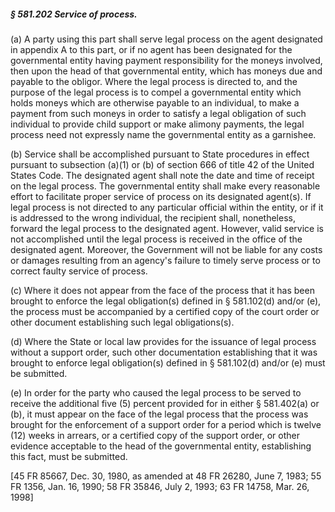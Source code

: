 ##### § 581.202 Service of process. #####

(a) A party using this part shall serve legal process on the agent designated in appendix A to this part, or if no agent has been designated for the governmental entity having payment responsibility for the moneys involved, then upon the head of that governmental entity, which has moneys due and payable to the obligor. Where the legal process is directed to, and the purpose of the legal process is to compel a governmental entity which holds moneys which are otherwise payable to an individual, to make a payment from such moneys in order to satisfy a legal obligation of such individual to provide child support or make alimony payments, the legal process need not expressly name the governmental entity as a garnishee.

(b) Service shall be accomplished pursuant to State procedures in effect pursuant to subsection (a)(1) or (b) of section 666 of title 42 of the United States Code. The designated agent shall note the date and time of receipt on the legal process. The governmental entity shall make every reasonable effort to facilitate proper service of process on its designated agent(s). If legal process is not directed to any particular official within the entity, or if it is addressed to the wrong individual, the recipient shall, nonetheless, forward the legal process to the designated agent. However, valid service is not accomplished until the legal process is received in the office of the designated agent. Moreover, the Government will not be liable for any costs or damages resulting from an agency's failure to timely serve process or to correct faulty service of process.

(c) Where it does not appear from the face of the process that it has been brought to enforce the legal obligation(s) defined in § 581.102(d) and/or (e), the process must be accompanied by a certified copy of the court order or other document establishing such legal obligations(s).

(d) Where the State or local law provides for the issuance of legal process without a support order, such other documentation establishing that it was brought to enforce legal obligation(s) defined in § 581.102(d) and/or (e) must be submitted.

(e) In order for the party who caused the legal process to be served to receive the additional five (5) percent provided for in either § 581.402(a) or (b), it must appear on the face of the legal process that the process was brought for the enforcement of a support order for a period which is twelve (12) weeks in arrears, or a certified copy of the support order, or other evidence acceptable to the head of the governmental entity, establishing this fact, must be submitted.

[45 FR 85667, Dec. 30, 1980, as amended at 48 FR 26280, June 7, 1983; 55 FR 1356, Jan. 16, 1990; 58 FR 35846, July 2, 1993; 63 FR 14758, Mar. 26, 1998]